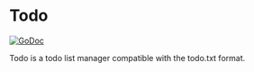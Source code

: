 # Todo

[![GoDoc](https://godoc.org/github.com/millere/todo?status.svg)](https://godoc.org/github.com/millere/todo)

Todo is a todo list manager compatible with the todo.txt format.
